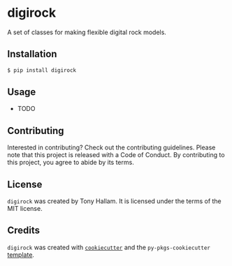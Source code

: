 # digirock

A set of classes for making flexible digital rock models.

## Installation

```bash
$ pip install digirock
```

## Usage

- TODO

## Contributing

Interested in contributing? Check out the contributing guidelines. Please note that this project is released with a Code of Conduct. By contributing to this project, you agree to abide by its terms.

## License

`digirock` was created by Tony Hallam. It is licensed under the terms of the MIT license.

## Credits

`digirock` was created with [`cookiecutter`](https://cookiecutter.readthedocs.io/en/latest/) and the `py-pkgs-cookiecutter` [template](https://github.com/py-pkgs/py-pkgs-cookiecutter).

